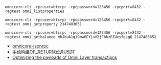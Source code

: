 ```
omnicore-cli -rpcuser=btcrpc -rpcpassword=123456 -rpcport=8432 -regtest omni_listproperties

omnicore-cli -rpcuser=btcrpc -rpcpassword=123456 -rpcport=8432 -regtest omni_getproperty 2147483651

omnicore-cli -rpcuser=btcrpc -rpcpassword=123456 -rpcport=8432 -regtest omni_getbalance mhJbuA1g19mw6EYjuV2jFhkzRZUesfgLgQ 2147483651
```
- [omnicore-jsonrpc](https://github.com/OmniLayer/omnicore/blob/master/src/omnicore/doc/rpc-api.md)
- [手动构建OP_RETURN发送USDT](https://juejin.im/post/5c5008c26fb9a049bc4d0e20)
- [Optimizing the payloads of Omni Layer transactions](https://medium.com/omnilayer/optimizing-the-payloads-of-omni-layer-transactions-ccb0a867da5d)
